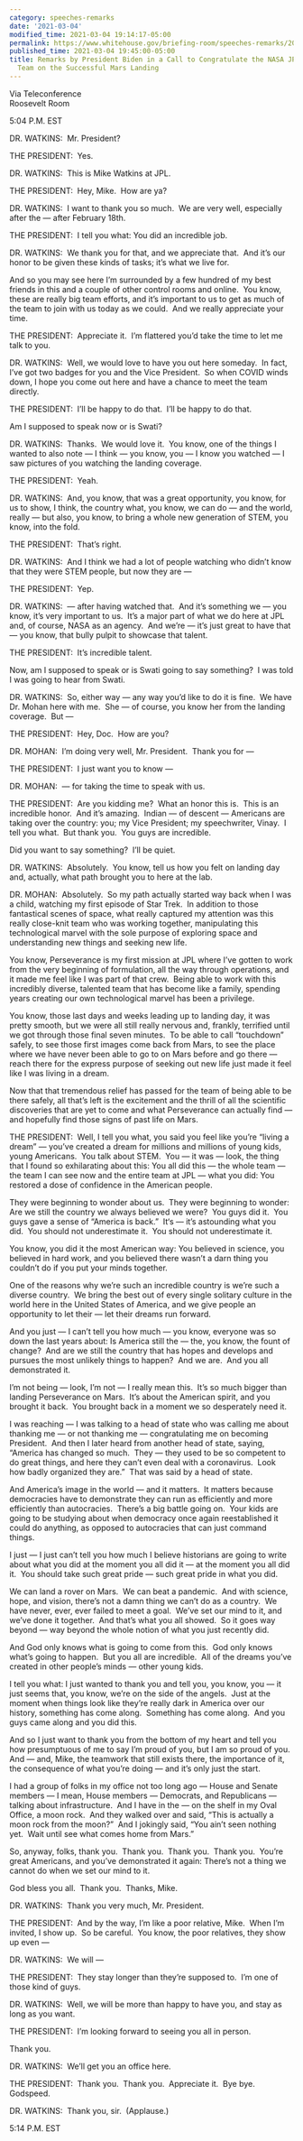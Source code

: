 ```yaml
---
category: speeches-remarks
date: '2021-03-04'
modified_time: 2021-03-04 19:14:17-05:00
permalink: https://www.whitehouse.gov/briefing-room/speeches-remarks/2021/03/04/remarks-by-president-biden-in-a-call-to-congratulate-the-nasa-jpl-perseverance-team-on-the-successful-mars-landing/
published_time: 2021-03-04 19:45:00-05:00
title: Remarks by President Biden in a Call to Congratulate the NASA JPL Perseverance
  Team on the Successful Mars Landing
---
```

 
Via Teleconference  
Roosevelt Room

5:04 P.M. EST  
  
DR. WATKINS:  Mr. President?  
  
THE PRESIDENT:  Yes.  
  
DR. WATKINS:  This is Mike Watkins at JPL.  
  
THE PRESIDENT:  Hey, Mike.  How are ya?  
  
DR. WATKINS:  I want to thank you so much.  We are very well, especially
after the — after February 18th.  
  
THE PRESIDENT:  I tell you what: You did an incredible job.  
  
DR. WATKINS:  We thank you for that, and we appreciate that.  And it’s
our honor to be given these kinds of tasks; it’s what we live for.  
  
And so you may see here I’m surrounded by a few hundred of my best
friends in this and a couple of other control rooms and online.  You
know, these are really big team efforts, and it’s important to us to get
as much of the team to join with us today as we could.  And we really
appreciate your time.  
  
THE PRESIDENT:  Appreciate it.  I’m flattered you’d take the time to let
me talk to you.  
  
DR. WATKINS:  Well, we would love to have you out here someday.  In
fact, I’ve got two badges for you and the Vice President.  So when COVID
winds down, I hope you come out here and have a chance to meet the team
directly.  
  
THE PRESIDENT:  I’ll be happy to do that.  I’ll be happy to do that.  
  
Am I supposed to speak now or is Swati?  
  
DR. WATKINS:  Thanks.  We would love it.  You know, one of the things I
wanted to also note — I think — you know, you — I know you watched — I
saw pictures of you watching the landing coverage.  
  
THE PRESIDENT:  Yeah.  
  
DR. WATKINS:  And, you know, that was a great opportunity, you know, for
us to show, I think, the country what, you know, we can do — and the
world, really — but also, you know, to bring a whole new generation of
STEM, you know, into the fold.  
  
THE PRESIDENT:  That’s right.  
  
DR. WATKINS:  And I think we had a lot of people watching who didn’t
know that they were STEM people, but now they are —  
  
THE PRESIDENT:  Yep.  
  
DR. WATKINS:  — after having watched that.  And it’s something we — you
know, it’s very important to us.  It’s a major part of what we do here
at JPL and, of course, NASA as an agency.  And we’re — it’s just great
to have that — you know, that bully pulpit to showcase that talent.  
  
THE PRESIDENT:  It’s incredible talent.  
  
Now, am I supposed to speak or is Swati going to say something?  I was
told I was going to hear from Swati.  
  
DR. WATKINS:  So, either way — any way you’d like to do it is fine.  We
have Dr. Mohan here with me.  She — of course, you know her from the
landing coverage.  But —  
  
THE PRESIDENT:  Hey, Doc.  How are you?  
  
DR. MOHAN:  I’m doing very well, Mr. President.  Thank you for —  
  
THE PRESIDENT:  I just want you to know —  
  
DR. MOHAN:  — for taking the time to speak with us.  
  
THE PRESIDENT:  Are you kidding me?  What an honor this is.  This is an
incredible honor.  And it’s amazing.  Indian — of descent — Americans
are taking over the country: you; my Vice President; my speechwriter,
Vinay.  I tell you what.  But thank you.  You guys are incredible.  
  
Did you want to say something?  I’ll be quiet.  
  
DR. WATKINS:  Absolutely.  You know, tell us how you felt on landing day
and, actually, what path brought you to here at the lab.  
  
DR. MOHAN:  Absolutely.  So my path actually started way back when I was
a child, watching my first episode of Star Trek.  In addition to those
fantastical scenes of space, what really captured my attention was this
really close-knit team who was working together, manipulating this
technological marvel with the sole purpose of exploring space and
understanding new things and seeking new life.   
  
You know, Perseverance is my first mission at JPL where I’ve gotten to
work from the very beginning of formulation, all the way through
operations, and it made me feel like I was part of that crew.  Being
able to work with this incredibly diverse, talented team that has become
like a family, spending years creating our own technological marvel has
been a privilege.   
  
You know, those last days and weeks leading up to landing day, it was
pretty smooth, but we were all still really nervous and, frankly,
terrified until we got through those final seven minutes.  To be able to
call “touchdown” safely, to see those first images come back from Mars,
to see the place where we have never been able to go to on Mars before
and go there — reach there for the express purpose of seeking out new
life just made it feel like I was living in a dream.   
  
Now that that tremendous relief has passed for the team of being able to
be there safely, all that’s left is the excitement and the thrill of all
the scientific discoveries that are yet to come and what Perseverance
can actually find — and hopefully find those signs of past life on
Mars.   
  
THE PRESIDENT:  Well, I tell you what, you said you feel like you’re
“living a dream” — you’ve created a dream for millions and millions of
young kids, young Americans.  You talk about STEM.  You — it was — look,
the thing that I found so exhilarating about this: You all did this —
the whole team — the team I can see now and the entire team at JPL —
what you did: You restored a dose of confidence in the American
people.   
  
They were beginning to wonder about us.  They were beginning to wonder:
Are we still the country we always believed we were?  You guys did it. 
You guys gave a sense of “America is back.”  It‘s — it’s astounding what
you did.  You should not underestimate it.  You should not underestimate
it.  
  
You know, you did it the most American way: You believed in science, you
believed in hard work, and you believed there wasn’t a darn thing you
couldn’t do if you put your minds together.  
  
One of the reasons why we’re such an incredible country is we’re such a
diverse country.  We bring the best out of every single solitary culture
in the world here in the United States of America, and we give people an
opportunity to let their — let their dreams run forward.   
  
And you just — I can’t tell you how much — you know, everyone was so
down the last years about: Is America still the — the, you know, the
fount of change?  And are we still the country that has hopes and
develops and pursues the most unlikely things to happen?  And we are. 
And you all demonstrated it.   
  
I’m not being — look, I’m not — I really mean this.  It’s so much bigger
than landing Perseverance on Mars.  It’s about the American spirit, and
you brought it back.  You brought back in a moment we so desperately
need it.  
  
I was reaching — I was talking to a head of state who was calling me
about thanking me — or not thanking me — congratulating me on becoming
President.  And then I later heard from another head of state, saying,
“America has changed so much.  They — they used to be so competent to do
great things, and here they can’t even deal with a coronavirus.  Look
how badly organized they are.”  That was said by a head of state.   
  
And America’s image in the world — and it matters.  It matters because
democracies have to demonstrate they can run as efficiently and more
efficiently than autocracies.  There’s a big battle going on.  Your kids
are going to be studying about when democracy once again reestablished
it could do anything, as opposed to autocracies that can just command
things.  
  
I just — I just can’t tell you how much I believe historians are going
to write about what you did at the moment you all did it — at the moment
you all did it.  You should take such great pride — such great pride in
what you did.   
  
We can land a rover on Mars.  We can beat a pandemic.  And with science,
hope, and vision, there’s not a damn thing we can’t do as a country.  We
have never, ever, ever failed to meet a goal.  We’ve set our mind to it,
and we’ve done it together.  And that’s what you all showed.  So it goes
way beyond — way beyond the whole notion of what you just recently
did.   
  
And God only knows what is going to come from this.  God only knows
what’s going to happen.  But you all are incredible.  All of the dreams
you’ve created in other people’s minds — other young kids.   
  
I tell you what: I just wanted to thank you and tell you, you know, you
— it just seems that, you know, we’re on the side of the angels.  Just
at the moment when things look like they’re really dark in America over
our history, something has come along.  Something has come along.  And
you guys came along and you did this.   
  
And so I just want to thank you from the bottom of my heart and tell you
how presumptuous of me to say I’m proud of you, but I am so proud of
you.  And — and, Mike, the teamwork that still exists there, the
importance of it, the consequence of what you’re doing — and it’s only
just the start.   
  
I had a group of folks in my office not too long ago — House and Senate
members — I mean, House members — Democrats, and Republicans — talking
about infrastructure.  And I have in the — on the shelf in my Oval
Office, a moon rock.  And they walked over and said, “This is actually a
moon rock from the moon?”  And I jokingly said, “You ain’t seen nothing
yet.  Wait until see what comes home from Mars.”   
  
So, anyway, folks, thank you.  Thank you.  Thank you.  Thank you. 
You’re great Americans, and you’ve demonstrated it again: There’s not a
thing we cannot do when we set our mind to it.   
  
God bless you all.  Thank you.  Thanks, Mike.  
  
DR. WATKINS:  Thank you very much, Mr. President.  
  
THE PRESIDENT:  And by the way, I’m like a poor relative, Mike.  When
I’m invited, I show up.  So be careful.  You know, the poor relatives,
they show up even —  
  
DR. WATKINS:  We will —  
  
THE PRESIDENT:  They stay longer than they’re supposed to.  I’m one of
those kind of guys.  
  
DR. WATKINS:  Well, we will be more than happy to have you, and stay as
long as you want.  
  
THE PRESIDENT:  I’m looking forward to seeing you all in person.  
  
Thank you.  
  
DR. WATKINS:  We’ll get you an office here.   
  
THE PRESIDENT:  Thank you.  Thank you.  Appreciate it.  Bye bye. 
Godspeed.  
  
DR. WATKINS:  Thank you, sir.  (Applause.)  
  
5:14 P.M. EST
